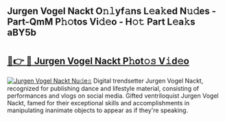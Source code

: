 ## Jurgen Vogel Nackt O𝚗𝚕yf𝚊ns L𝚎a𝚔ed N𝚞𝚍es - Part-QmM P𝚑𝚘tos Vi𝚍𝚎o - H𝚘𝚝 Part L𝚎a𝚔s aBY5b

# <h2><a href="http://kfd2fsb.oniu.top/?m=Jurgen+Vogel+Nackt">🔗👉 🔴 Jurgen Vogel Nackt P𝚑ot𝚘𝚜 V𝚒d𝚎o</a></h2>

[![Jurgen Vogel Nackt Nu𝚍e𝚜](https://i.imgur.com/0qMVB7G.gif)](http://kfd2fsb.oniu.top/?m=Jurgen+Vogel+Nackt)
Digital trendsetter Jurgen Vogel Nackt, recognized for publishing dance and lifestyle material, consisting of performances and vlogs on social media. Gifted ventriloquist Jurgen Vogel Nackt, famed for their exceptional skills and accomplishments in manipulating inanimate objects to appear as if they're speaking.  
